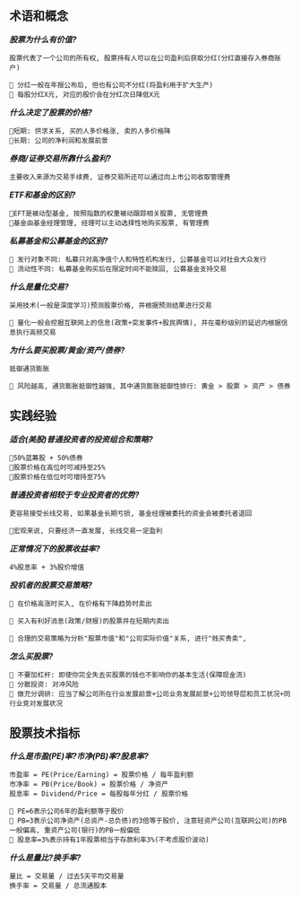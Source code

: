 
## 术语和概念
***股票为什么有价值?***
```
股票代表了一个公司的所有权, 股票持有人可以在公司盈利后获取分红(分红直接存入券商账户)

🌙 分红一般在年报公布后, 但也有公司不分红(将盈利用于扩大生产)
🌙 每股分红X元, 对应的股价会在分红次日降低X元
```
***什么决定了股票的价格?***
```
🌟短期: 供求关系, 买的人多价格涨, 卖的人多价格降
🌟长期: 公司的净利润和发展前景
```
***券商/证券交易所靠什么盈利?***
```
主要收入来源为交易手续费, 证券交易所还可以通过向上市公司收取管理费
```
***ETF和基金的区别?***
```
🌟EFT是被动型基金, 按照指数的权重被动跟踪相关股票, 无管理费
🌟基金由基金经理管理, 经理可以主动选择性地购买股票, 有管理费
```
***私募基金和公募基金的区别?***
```
🌟 发行对象不同: 私募只对高净值个人和特性机构发行, 公募基金可以对社会大众发行
🌟 流动性不同: 私募基金购买后在限定时间不能赎回, 公募基金支持交易
```

***什么是量化交易?***
```
采用技术(一般是深度学习)预测股票价格, 并根据预测结果进行交易

🌙 量化一般会挖掘互联网上的信息(政策+突发事件+股民舆情), 并在毫秒级别的延迟内根据信息执行高频交易
```

***为什么要买股票/黄金/资产/债券?***
```
抵御通货膨胀

🌙 风险越高, 通货膨胀抵御性越强, 其中通货膨胀抵御性排行: 黄金 > 股票 > 资产 > 债券
```

## 实践经验
***适合(美股)普通投资者的投资组合和策略?***
```
🌟50%蓝筹股 + 50%债券
🌟股票价格在高位时可减持至25%
🌟股票价格在低位时可增持至75%
```

***普通投资者相较于专业投资者的优势?***
```
更容易接受长线交易, 如果基金长期亏损, 基金经理被委托的资金会被委托者退回

🌙宏观来说, 只要经济一直发展, 长线交易一定盈利
```

***正常情况下的股票收益率?***
```
4%股息率 + 3%股价增值
```

***投机者的股票交易策略?***
```
🌟 在价格高涨时买入, 在价格有下降趋势时卖出

🌟 买入有利好消息(政策/财报)的股票并在短期内卖出

🌙 合理的交易策略为分析"股票市值"和"公司实际价值"关系, 进行"贱买贵卖", 
```

***怎么买股票?***
```
🌟 不要加杠杆: 即使你完全失去买股票的钱也不影响你的基本生活(保障现金流)
🌟 分散投资: 对冲风险
🌟 做充分调研: 应当了解公司所在行业发展前景+公司业务发展前景+公司领导层和员工状况+同行业竞对发展状况
```


## 股票技术指标
***什么是市盈(PE)率?市净(PB)率?股息率?***
```
市盈率 = PE(Price/Earning) = 股票价格 / 每年盈利额
市净率 = PB(Price/Book) = 股票价格 / 净资产
股息率 = Dividend/Price = 每股每年分红 / 股票价格

🌙 PE=6表示公司6年的盈利额等于股价
🌙 PB=3表示公司净资产(总资产-总负债)的3倍等于股价, 注意轻资产公司(互联网公司)的PB一般偏高, 重资产公司(银行)的PB一般偏低
🌙 股息率=3%表示持有1年股票相当于存款利率3%(不考虑股价波动)
```

***什么是量比?换手率?***
```
量比 = 交易量 / 过去5天平均交易量
换手率 = 交易量 / 总流通股本
```